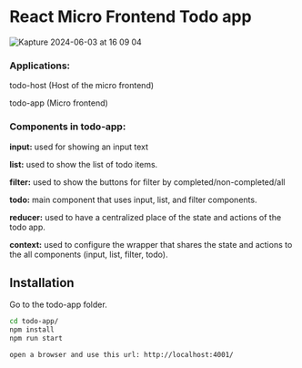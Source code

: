 # React Micro Frontend Todo app

![Kapture 2024-06-03 at 16 09 04](https://github.com/learnbit/mfe-taller-todo/assets/37585248/821b9eae-e462-4bae-a55a-2c5cba88d23f)



### Applications:

todo-host (Host of the micro frontend)

todo-app (Micro frontend)

###  Components in todo-app:

**input:** used for showing an input text

**list:** used to show the list of todo items.

**filter:** used to show the buttons for filter by completed/non-completed/all

**todo:** main component that uses input, list, and filter components.

**reducer:** used to have a centralized place of the state and actions of the todo app.

**context:** used to configure the wrapper that shares the state and actions to the all components (input, list, filter, todo).




## Installation

Go to the todo-app folder.

```bash
cd todo-app/
npm install
npm run start

open a browser and use this url: http://localhost:4001/
```
